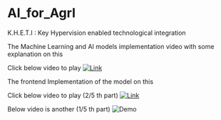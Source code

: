 # AI_for_AgrI
K.H.E.T.I : Key Hypervision enabled technological integration

The Machine Learning and AI models implementation video with some explanation on this

Click below video to play
[![Link](https://img.youtube.com/vi/gwWnlqiuTC0/0.jpg)](https://www.youtube.com/watch?v=gwWnlqiuTC0)

The frontend Implementation of the model on this 

Click below video to play (2/5 th part)
[![Link](https://img.youtube.com/vi/CueAjrSMQlM/0.jpg)](https://www.youtube.com/watch?v=CueAjrSMQlM)

Below video is another (1/5 th part)
![Demo](https://github.com/AditiThirdEye/K.H.E.T.I/blob/main/Dashboard.gif)
